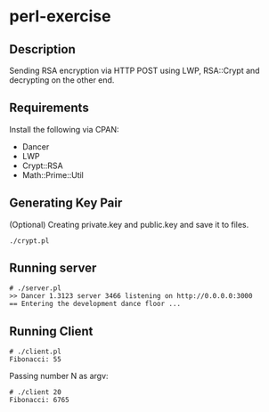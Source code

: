 perl-exercise
=============
## Description
Sending RSA encryption via HTTP POST using LWP, RSA::Crypt and decrypting on the other end.

## Requirements
Install the following via CPAN:
- Dancer
- LWP
- Crypt::RSA
- Math::Prime::Util

## Generating Key Pair
(Optional) Creating private.key and public.key and save it to files.

	./crypt.pl
    
## Running server

	# ./server.pl
	>> Dancer 1.3123 server 3466 listening on http://0.0.0.0:3000
	== Entering the development dance floor ...

## Running Client
	
    # ./client.pl
    Fibonacci: 55
    
Passing number N as argv:

    # ./client 20
	Fibonacci: 6765